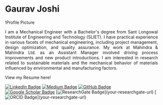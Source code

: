 # Gaurav Joshi

!Profile Picture

<p align="justify"> 
I am a Mechanical Engineer with a Bachelor's degree from Sant Longowal Institute of Engineering and Technology (SLIET). I have practical experience in various facets of mechanical engineering, including project management, design optimization, and quality assurance. My work at Mahindra & Mahindra Ltd. as an Assistant Manager involved driving process improvements and new product introductions. I am interested in research related to sustainable materials and the mechanical behavior of materials influenced by environmental and manufacturing factors. </p>

View my Resume here!

[![LinkedIn Badge](https://img.shields.io/badge/-LinkedIn-blue?style=flat-square&logo=linkedin&logoColor=white&link=your-linkedin-url%29)](your-linkedin-url)
[![Medium Badge](https://img.shields.io/badge/-Medium-black?style=flat-square&logo=medium&logoColor=white&link=your-medium-url%29)](your-medium-url)
[![GitHub Badge](https://img.shields.io/badge/-GitHub-181717?style=flat-square&logo=github&logoColor=white&link=your-github-url%29)](your-github-url)
[![Google Scholar Badge](https://img.shields.io/badge/-Google_Scholar-blue?style=flat-square&logo=google-scholar&logoColor=white&link=your-google-scholar-url%29)](your-google-scholar-url)
[![ResearchGate Badge](https://img.shields.io/badge/-ResearchGate-green?)](your-researchgate-url)
[![ORCID Badge](https://img.shields.io/badge/-ORCID-green?)](your-researchgate-url)

